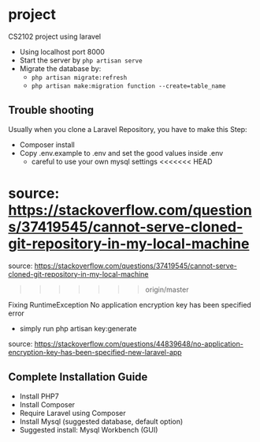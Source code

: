 # project
CS2102 project using laravel
* Using localhost port 8000
* Start the server by `php artisan serve`
* Migrate the database by:
  * `php artisan migrate:refresh`
  * `php artisan make:migration function --create=table_name`
  
## Trouble shooting

Usually when you clone a Laravel Repository, you have to make this Step:
- Composer install
- Copy .env.example to .env and set the good values inside .env
  * careful to use your own mysql settings
<<<<<<< HEAD


source: https://stackoverflow.com/questions/37419545/cannot-serve-cloned-git-repository-in-my-local-machine
=======
source: https://stackoverflow.com/questions/37419545/cannot-serve-cloned-git-repository-in-my-local-machine  
>>>>>>> origin/master

Fixing RuntimeException No application encryption key has been specified error
- simply run php artisan key:generate


source: https://stackoverflow.com/questions/44839648/no-application-encryption-key-has-been-specified-new-laravel-app

## Complete Installation Guide
* Install PHP7
* Install Composer
* Require Laravel using Composer
* Install Mysql (suggested database, default option)
* Suggested install: Mysql Workbench (GUI)
